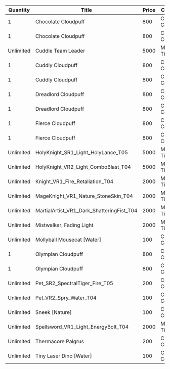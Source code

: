 | Quantity | Title | Price | Currency |  Requirement |
| -------- | ----- | ----- | -------- |  ----------- |
| 1 | Chocolate Cloudpuff | 800 | Cloudpuff Cookies |  |
| 1 | Chocolate Cloudpuff | 800 | Cloudpuff Cookies |  |
| Unlimited | Cuddle Team Leader | 5000 | Magic Tickets |  |
| 1 | Cuddly Cloudpuff | 800 | Cloudpuff Cookies |  |
| 1 | Cuddly Cloudpuff | 800 | Cloudpuff Cookies |  |
| 1 | Dreadlord Cloudpuff | 800 | Cloudpuff Cookies |  |
| 1 | Dreadlord Cloudpuff | 800 | Cloudpuff Cookies |  |
| 1 | Fierce Cloudpuff | 800 | Cloudpuff Cookies |  |
| 1 | Fierce Cloudpuff | 800 | Cloudpuff Cookies |  |
| Unlimited | HolyKnight_SR1_Light_HolyLance_T05 | 5000 | Magic Tickets |  |
| Unlimited | HolyKnight_VR2_Light_ComboBlast_T04 | 5000 | Magic Tickets |  |
| Unlimited | Knight_VR1_Fire_Retaliation_T04 | 2000 | Magic Tickets |  |
| Unlimited | MageKnight_VR1_Nature_StoneSkin_T04 | 2000 | Magic Tickets |  |
| Unlimited | MartialArtist_VR1_Dark_ShatteringFist_T04 | 2000 | Magic Tickets |  |
| Unlimited | Mistwalker, Fading Light | 2000 | Magic Tickets |  |
| Unlimited | Mollyball Mousecat [Water] | 100 | Cloudpuff Cookies |  |
| 1 | Olympian Cloudpuff | 800 | Cloudpuff Cookies |  |
| 1 | Olympian Cloudpuff | 800 | Cloudpuff Cookies |  |
| Unlimited | Pet_SR2_SpectralTiger_Fire_T05 | 200 | Cloudpuff Cookies |  |
| Unlimited | Pet_VR2_Spry_Water_T04 | 100 | Cloudpuff Cookies |  |
| Unlimited | Sneek [Nature] | 100 | Cloudpuff Cookies |  |
| Unlimited | Spellsword_VR1_Light_EnergyBolt_T04 | 2000 | Magic Tickets |  |
| Unlimited | Thermacore Palgrus | 200 | Cloudpuff Cookies |  |
| Unlimited | Tiny Laser Dino [Water] | 100 | Cloudpuff Cookies |  |
